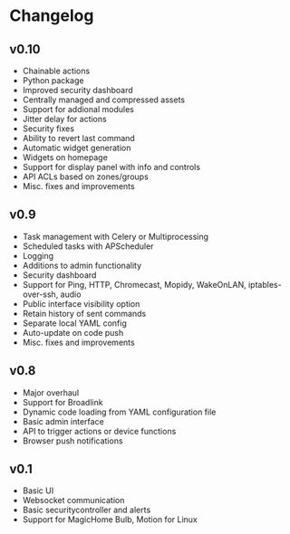 # Changelog
## v0.10
* Chainable actions
* Python package
* Improved security dashboard
* Centrally managed and compressed assets
* Support for addional modules
* Jitter delay for actions
* Security fixes
* Ability to revert last command
* Automatic widget generation
* Widgets on homepage
* Support for display panel with info and controls
* API ACLs based on zones/groups
* Misc. fixes and improvements
## v0.9
* Task management with Celery or Multiprocessing
* Scheduled tasks with APScheduler
* Logging
* Additions to admin functionality
* Security dashboard
* Support for Ping, HTTP, Chromecast, Mopidy, WakeOnLAN, iptables-over-ssh, audio
* Public interface visibility option
* Retain history of sent commands
* Separate local YAML config
* Auto-update on code push
* Misc. fixes and improvements
## v0.8
* Major overhaul
* Support for Broadlink
* Dynamic code loading from YAML configuration file
* Basic admin interface
* API to trigger actions or device functions
* Browser push notifications
## v0.1
* Basic UI
* Websocket communication
* Basic securitycontroller and alerts
* Support for MagicHome Bulb, Motion for Linux